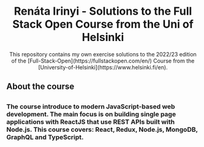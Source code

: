 <h1 align="center">Renáta Irinyi - Solutions to the Full Stack Open Course from the Uni of Helsinki</h1>




<div align="center">
This repository contains my own exercise solutions to the 2022/23 edition of the [Full-Stack-Open](https://fullstackopen.com/en/) Course from the [University-of-Helsinki](https://www.helsinki.fi/en).
</div>


<h2>About the course<h2>
<h3>The course introduce to modern JavaScript-based web development. The main focus is on building single page applications with ReactJS that use REST APIs built with Node.js. This course covers: React, Redux, Node.js, MongoDB, GraphQL and TypeScript.<h3>



